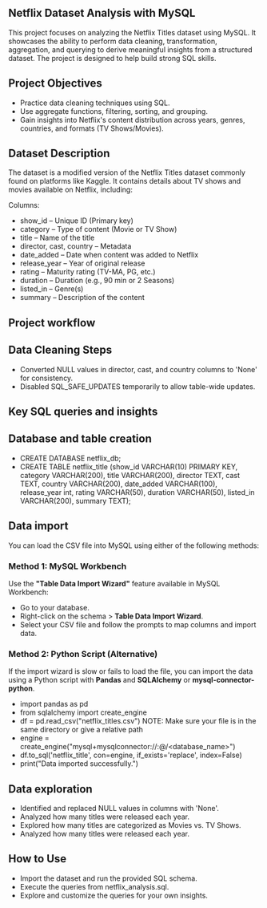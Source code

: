 
## Netflix Dataset Analysis with MySQL
This project focuses on analyzing the Netflix Titles dataset using MySQL. It showcases the ability to perform data cleaning, transformation, aggregation, and querying to derive meaningful insights from a structured dataset. The project is designed to help build strong SQL skills.

## Project Objectives
- Practice data cleaning techniques using SQL.
- Use aggregate functions, filtering, sorting, and grouping.
- Gain insights into Netflix's content distribution across years, genres, countries, and formats (TV Shows/Movies).

## Dataset Description
The dataset is a modified version of the Netflix Titles dataset commonly found on platforms like Kaggle. It contains details about TV shows and movies available on Netflix, including:

Columns: 
- show_id – Unique ID (Primary key)
- category – Type of content (Movie or TV Show)
- title – Name of the title
- director, cast, country – Metadata
- date_added – Date when content was added to Netflix
- release_year – Year of original release
- rating – Maturity rating (TV-MA, PG, etc.)
- duration – Duration (e.g., 90 min or 2 Seasons)
- listed_in – Genre(s)
- summary – Description of the content

## Project workflow

## Data Cleaning Steps
- Converted NULL values in director, cast, and country columns to 'None' for consistency.
- Disabled SQL_SAFE_UPDATES temporarily to allow table-wide updates.

## Key SQL queries and insights

 ## Database and table creation 
 
- CREATE DATABASE netflix_db;
- CREATE TABLE netflix_title (show_id VARCHAR(10) PRIMARY KEY, category VARCHAR(200), title VARCHAR(200), director TEXT, cast   TEXT, country VARCHAR(200), date_added VARCHAR(100), release_year int, rating VARCHAR(50), duration VARCHAR(50), listed_in    VARCHAR(200), summary TEXT);

## Data import 
You can load the CSV file into MySQL using either of the following methods:

### Method 1: MySQL Workbench
Use the **"Table Data Import Wizard"** feature available in MySQL Workbench:
- Go to your database.
- Right-click on the schema > **Table Data Import Wizard**.
- Select your CSV file and follow the prompts to map columns and import data.

### Method 2: Python Script (Alternative)
If the import wizard is slow or fails to load the file, you can import the data using a Python script with **Pandas** and **SQLAlchemy** or **mysql-connector-python**.

- import pandas as pd
- from sqlalchemy import create_engine
- df = pd.read_csv("netflix_titles.csv")   NOTE: Make sure your file is in the same directory or give a relative path
- engine = create_engine("mysql+mysqlconnector://<username>:<password>@<host>/<database_name>")
- df.to_sql('netflix_title', con=engine, if_exists='replace', index=False)
- print("Data imported successfully.")

## Data exploration
- Identified and replaced NULL values in columns with 'None'. 
- Analyzed how many titles were released each year.
- Explored how many titles are categorized as Movies vs. TV Shows.
- Analyzed how many titles were released each year.

## How to Use
- Import the dataset and run the provided SQL schema.
- Execute the queries from netflix_analysis.sql.
- Explore and customize the queries for your own insights.





